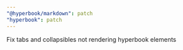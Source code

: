 ```yaml
---
"@hyperbook/markdown": patch
"hyperbook": patch
---
```


Fix tabs and collapsibles not rendering hyperbook elements

